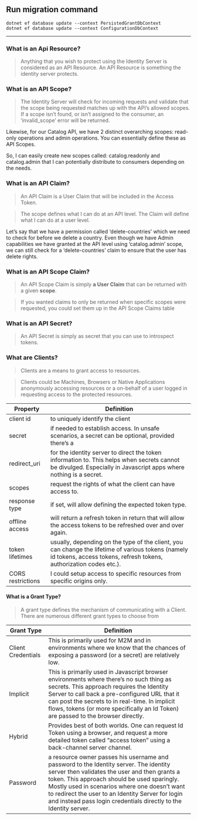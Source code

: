 ﻿## Run migration command
```shell
dotnet ef database update --context PersistedGrantDbContext
dotnet ef database update --context ConfigurationDbContext
```

---------------

### What is an Api Resource?
> Anything that you wish to protect using the Identity Server is considered as an API Resource.
> An API Resource is something the identity server protects.

### What is an API Scope?
> The Identity Server will check for incoming requests and validate that the scope being requested matches up with the API’s allowed scopes. If a scope isn’t found, or isn’t assigned to the consumer, an ‘invalid_scope’ error will be returned.

Likewise, for our Catalog API, we have 2 distinct overarching scopes: read-only operations and admin operations. You can essentially define these as API Scopes.

So, I can easily create new scopes called: catalog.readonly and catalog.admin that I can potentially distribute to consumers depending on the needs.

### What is an API Claim?
> An API Claim is a User Claim that will be included in the Access Token.

> The scope defines what I can do at an API level. The Claim will define what I can do at a user level.

Let’s say that we have a permission called ‘delete-countries’ which we need to check for before we delete a country. Even though we have Admin capabilities we have granted at the API level using ‘catalog.admin’ scope, we can still check for a ‘delete-countries’ claim to ensure that the user has delete rights.

### What is an API Scope Claim?
> An API Scope Claim is simply **a User Claim** that can be returned with a given **scope**.

> If you wanted claims to only be returned when specific scopes were requested, you could set them up in the API Scope Claims table

### What is an API Secret?
> An API Secret is simply as secret that you can use to introspect tokens.

### What are Clients?
> Clients are a means to grant access to resources.

> Clients could be Machines, Browsers or Native Applications anonymously accessing resources or a on-behalf of a user logged in requesting access to the protected resources.

| Property          	| Definition                                                                                                                                                               	|
|-------------------	|--------------------------------------------------------------------------------------------------------------------------------------------------------------------------	|
| client id         	| to uniquely identify the client                                                                                                                                          	|
| secret            	| if needed to establish access. In unsafe scenarios, a secret can be optional, provided there’s a                                                                         	|
| redirect_uri      	| for the identity server to direct the token information to. This helps when secrets cannot be divulged. Especially in Javascript apps where nothing is a secret.         	|
| scopes            	| request the rights of what the client can have access to.                                                                                                                	|
| response type     	| if set, will allow defining the expected token type.                                                                                                                     	|
| offline access    	| will return a refresh token in return that will allow the access tokens to be refreshed over and over again.                                                             	|
| token lifetimes   	| usually, depending on the type of the client, you can change the lifetime of various tokens (namely id tokens, access tokens, refresh tokens, authorization codes etc.). 	|
| CORS restrictions 	| I could setup access to specific resources from specific origins only.                                                                                                   	|

#### What is a Grant Type?
> A grant type defines the mechanism of communicating with a Client. There are numerous different grant types to choose from

| Grant Type        	  | Definition                                                                                                                                                                                                                                                                                                                                                      	|
|----------------------|-----------------------------------------------------------------------------------------------------------------------------------------------------------------------------------------------------------------------------------------------------------------------------------------------------------------------------------------------------------------	|
| Client Credentials 	 | This is primarily used for M2M and in environments where we know that the chances of exposing a password (or a secret) are relatively low.                                                                                                                                                                                                                      	|
| Implicit           	 | This is primarily used in Javascript browser environments where there’s no such thing as secrets. This approach requires the Identity Server to call back a pre-configured URL that it can post the secrets to in real-time. In implicit flows, tokens (or more specifically an Id Token) are passed to the browser directly.                                   	|
| Hybrid             	 | Provides best of both worlds. One can request Id Token using a browser, and request a more detailed token called “access token” using a back-channel server channel.                                                                                                                                                                                            	|
| Password           	 | a resource owner passes his username and password to the Identity server. The identity server then validates the user and then grants a token. This approach should be used sparingly. Mostly used in scenarios where one doesn’t want to redirect the user to an Identity Server for login and instead pass login credentials directly to the Identity server. 	|

